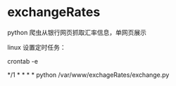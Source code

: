# exchangeRates
python 爬虫从银行网页抓取汇率信息，单网页展示

linux 设置定时任务：


crontab -e

*/1 * * * * python /var/www/exchageRates/exchange.py
